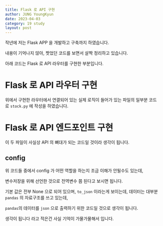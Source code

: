 ```yaml
---
title: Flask 로 API 구현
author: JUNG YoungKyun
date: 2023-04-03
category: 19 study
layout: post
---
```


작년에 저는 Flask APP 을 개발하고 구축까지 하였습니다.

내용이 기억나지 않아, 짯었던 코드를 보면서 살짝 정리하고 있습니다.

아래 코드는 Flask 로 API 라우터를 구현한 부분입니다.

# Flask 로 API 라우터 구현

<script src="https://gist.github.com/inpiniti/5652ed257253ed449738259925169c86.js"></script>

위에서 구현한 라우터에서 연결되어 있는 실제 로직이 들어가 있는 파일의 일부분 코드로 `stock.py` 에 작성을 하였습니다.

# Flask 로 API 엔드포인트 구현

<script src="https://gist.github.com/inpiniti/7aa5d03ad2cd34c57ca191418f967654.js"></script>

이 두 파일이 사실상 API 의 뼈대가 되는 코드일 것이라 생각이 됩니다.

## config

위 코드들 중에서 config 가 어떤 역할을 하는지 조금 이해가 안될수도 있는데, 

변수저장을 위해 선언한 것으로 전역변수 쯤 된다고 보시면 됩니다.

기본 값은 전부 None 으로 되어 있으며, `to_json` 이라는게 보이는데, 데이터는 대부분 `pandas` 의 자료구조를 쓰고 있는데,

`pandas`의 데이터를 `json` 으로 출력하기 위한 코드일 것으로 생각이 됩니다.

생각이 됩니다 라고 적은건 사실 기억이 가물가물해서 입니다.
